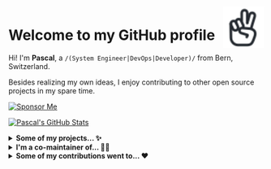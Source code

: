 <a href="https://iconoir.com">
  <picture>
    <source media="(prefers-color-scheme: dark)" srcset="./data/peace-hand-dark.svg">
    <img alt="Peace Hand" align="right" width="16%" src="./data/peace-hand-light.svg">
  </picture>
</a>

# Welcome to my GitHub profile

Hi! I'm **Pascal**, a `/(System Engineer|DevOps|Developer)/` from Bern, Switzerland.

Besides realizing my own ideas, I enjoy contributing to other open source projects in my spare time.

[![Sponsor Me](https://img.shields.io/static/v1?label=Sponsor%20Me&message=%E2%9D%A4&logo=github)](https://github.com/sponsors/paescuj)

[![Pascal's GitHub Stats](https://github-readme-stats.vercel.app/api?username=paescuj&show_icons=true&theme=material-palenight&hide_title=true&include_all_commits=true)](https://github.com/anuraghazra/github-readme-stats)

<details><summary><strong>Some of my projects... ✨</strong></summary>

---

[paescuj](https://github.com/paescuj) / [**jaa**](https://github.com/paescuj/jaa)

> Job Application Assistant - Keep track of your ongoing job applications and impress your future employer with a unique way of applying

[![License of jaa](https://img.shields.io/github/license/paescuj/jaa?label=License)](https://github.com/paescuj/jaa)
[![Top language of jaa](https://img.shields.io/github/languages/top/paescuj/jaa)](https://github.com/paescuj/jaa)

---

[paescuj](https://github.com/paescuj) / [**universe**](https://github.com/paescuj/universe)

> My god, it's full of stars

[![License of universe](https://img.shields.io/github/license/paescuj/universe?label=License)](https://github.com/paescuj/universe)
[![Top language of universe](https://img.shields.io/github/languages/top/paescuj/universe)](https://github.com/paescuj/universe)

---

</details>


<details><summary><strong>I'm a co-maintainer of... 👨‍💻</strong></summary>

---

[open-cli-tools](https://github.com/open-cli-tools) / [**concurrently**](https://github.com/open-cli-tools/concurrently)

> Run commands concurrently. Like `npm run watch-js & npm run watch-less` but better.

[![Stars of concurrently on GitHub](https://img.shields.io/github/stars/open-cli-tools/concurrently?label=Stars&logo=github)](https://github.com/open-cli-tools/concurrently)
[![Weekly downloads of concurrently on NPM](https://img.shields.io/npm/dw/concurrently?label=Downloads&logo=npm)](https://www.npmjs.com/package/concurrently)
[![Dependent repos of concurrently](https://img.shields.io/librariesio/dependent-repos/npm/concurrently?label=Dependent%20Repos)](https://github.com/open-cli-tools/concurrently)
[![Top language of concurrently](https://img.shields.io/github/languages/top/open-cli-tools/concurrently)](https://github.com/open-cli-tools/concurrently)

---

[fkirc](https://github.com/fkirc) / [**skip-duplicate-actions**](https://github.com/fkirc/skip-duplicate-actions)

> Save time and cost when using GitHub Actions

[![Stars of skip-duplicate-actions on GitHub](https://img.shields.io/github/stars/fkirc/skip-duplicate-actions?label=Stars&logo=github)](https://github.com/fkirc/skip-duplicate-actions)
[![Top language of skip-duplicate-actions](https://img.shields.io/github/languages/top/fkirc/skip-duplicate-actions)](https://github.com/fkirc/skip-duplicate-actions)

---

</details>


<details><summary><strong>Some of my contributions went to... ❤️</strong></summary>

---

[directus](https://github.com/directus) / [**directus**](https://github.com/directus/directus)

> The Modern Data Stack 🐰 — Directus is an instant REST+GraphQL API and intuitive no-code data collaboration app for any SQL database.

[![Stars of directus on GitHub](https://img.shields.io/github/stars/directus/directus?label=Stars&logo=github)](https://github.com/directus/directus)
[![Weekly downloads of directus on NPM](https://img.shields.io/npm/dw/directus?label=Downloads&logo=npm)](https://www.npmjs.com/package/directus)
[![Top language of directus](https://img.shields.io/github/languages/top/directus/directus)](https://github.com/directus/directus)

---

[iconoir-icons](https://github.com/iconoir-icons) / [**iconoir**](https://github.com/iconoir-icons/iconoir)

> An open source icons library with 1K+ icons, supporting React, React Native, Flutter, CSS, Figma, and Framer.

[![Stars of iconoir on GitHub](https://img.shields.io/github/stars/iconoir-icons/iconoir?label=Stars&logo=github)](https://github.com/iconoir-icons/iconoir)
[![Weekly downloads of iconoir on NPM](https://img.shields.io/npm/dw/iconoir?label=Downloads&logo=npm)](https://www.npmjs.com/package/iconoir)
[![Top language of iconoir](https://img.shields.io/github/languages/top/iconoir-icons/iconoir)](https://github.com/iconoir-icons/iconoir)

---

[chdsbd](https://github.com/chdsbd) / [**kodiak**](https://github.com/chdsbd/kodiak)

> 🔮 A bot to automatically update and merge GitHub PRs

[![Stars of kodiak on GitHub](https://img.shields.io/github/stars/chdsbd/kodiak?label=Stars&logo=github)](https://github.com/chdsbd/kodiak)
[![Top language of kodiak](https://img.shields.io/github/languages/top/chdsbd/kodiak)](https://github.com/chdsbd/kodiak)

---

</details>

